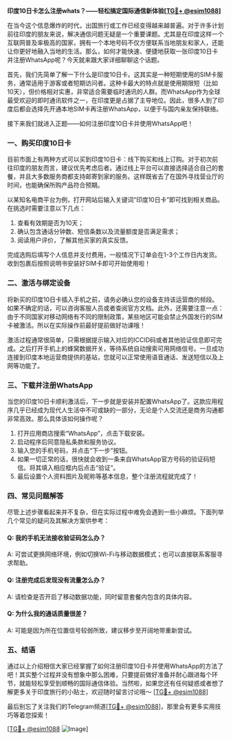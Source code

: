 **印度10日卡怎么注册whats？——轻松搞定国际通信新体验[[TG💪+ @esim1088](https://t.me/s/esim1088)]**

在当今这个信息爆炸的时代，出国旅行或工作已经变得越来越普遍。对于许多计划前往印度的朋友来说，解决通信问题无疑是一个重要课题。尤其是在印度这样一个互联网普及率极高的国家，拥有一个本地号码不仅方便联系当地朋友和家人，还能让你更好地融入当地的生活。那么，如何才能快速、便捷地获取一张印度10日卡并注册WhatsApp呢？今天就来跟大家详细聊聊这个话题。

首先，我们先简单了解一下什么是印度10日卡。这其实是一种短期使用的SIM卡服务，通常适用于游客或者短期访问者。这种卡最大的特点就是使用期限短（比如10天），但价格相对实惠，非常适合需要临时通讯的人群。而WhatsApp作为全球最受欢迎的即时通讯软件之一，在印度更是占据了主导地位。因此，很多人到了印度后都会选择先开通本地SIM卡再注册WhatsApp，以便于与国内亲友保持联络。

接下来我们就进入正题——如何注册印度10日卡并使用WhatsApp吧！

### **一、购买印度10日卡**
目前市面上有两种方式可以买到印度10日卡：线下购买和线上订购。对于初次前往印度的朋友而言，建议优先考虑后者。通过线上平台可以直接选择适合自己的套餐，并且大多数服务商都支持邮寄到家的服务。这样既省去了在国外寻找营业厅的时间，也能确保所购产品符合预期。

以某知名电商平台为例，打开网站后输入关键词“印度10日卡”即可找到相关商品。在挑选时需要注意以下几点：
1. 查看有效期是否为10天；
2. 确认包含通话分钟数、短信条数以及流量额度是否满足需求；
3. 阅读用户评价，了解其他买家的真实反馈。

完成选购后填写个人信息并支付费用，一般情况下订单会在1-3个工作日内发货。收到包裹后按照说明书安装好SIM卡即可开始使用啦！

### **二、激活与绑定设备**
将新买的印度10日卡插入手机之前，请务必确认您的设备支持该运营商的频段。如果不确定的话，可以咨询客服人员或者查阅官方文档。此外，还需要注意一点：由于不同国家对移动网络有不同的限制政策，某些地区可能会禁止外国发行的SIM卡被激活。所以在实际操作前最好提前做好功课哦！

激活过程通常很简单，只需根据提示输入对应的ICCID码或者其他验证信息即可完成。之后打开手机上的蜂窝数据开关，等待系统自动搜索可用网络信号。一旦成功连接到印度本地运营商提供的基站，您就可以正常使用语音通话、发送短信以及上网等功能了。

### **三、下载并注册WhatsApp**
当您的印度10日卡顺利激活后，下一步就是安装并配置WhatsApp了。这款应用程序几乎已经成为现代人生活中不可或缺的一部分，无论是个人交流还是商务沟通都非常高效。那么具体该如何操作呢？

1. 打开应用商店搜索“WhatsApp”，点击下载安装。
2. 启动程序后同意隐私条款和服务协议。
3. 输入您的手机号码，并点击“下一步”按钮。
4. 如果一切正常的话，很快就会收到一条来自WhatsApp官方号码的验证码短信。将其填入相应框内后点击“验证”。
5. 最后设置个人资料图片及昵称等基本信息，整个注册流程就完成了！

### **四、常见问题解答**
尽管上述步骤看起来并不复杂，但在实际过程中难免会遇到一些小麻烦。下面列举几个常见的疑问及其解决方案供参考：

#### Q: 我的手机无法接收验证码怎么办？
A: 可尝试更换网络环境，例如切换Wi-Fi与移动数据模式；也可以直接联系客服寻求帮助。

#### Q: 注册完成后发现没有流量怎么办？
A: 请检查是否开启了移动数据功能，同时留意套餐内包含的具体内容。

#### Q: 为什么我的通话质量很差？
A: 可能是因为所在位置信号较弱所致，建议移步至开阔地带重新尝试。

### **五、结语**
通过以上介绍相信大家已经掌握了如何注册印度10日卡并使用WhatsApp的方法了吧！其实整个过程并没有想象中那么困难，只要提前做好准备并耐心跟进每个环节，就能轻松享受到顺畅的国际通信体验。当然啦，如果您还有任何疑惑或者想了解更多关于印度旅行的小贴士，欢迎随时留言讨论哦～ [[TG💪+ @esim1088](https://t.me/s/esim1088)]

最后别忘了关注我们的Telegram频道[[TG💪+ @esim1088](https://t.me/s/esim1088)]，那里会有更多实用技巧等着您探索！ 

[[TG💪+ @esim1088](https://t.me/s/esim1088) ![Image](https://i.postimg.cc/4NQfJmqS/Snipaste-2025-05-13-00-14-12.png)]